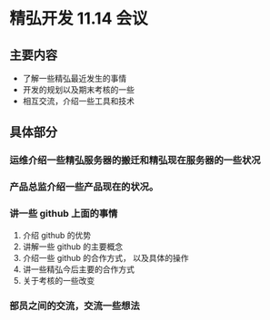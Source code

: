 # 精弘开发 11.14 会议

## 主要内容
- 了解一些精弘最近发生的事情
- 开发的规划以及期末考核的一些
- 相互交流，介绍一些工具和技术

## 具体部分

### 运维介绍一些精弘服务器的搬迁和精弘现在服务器的一些状况

### 产品总监介绍一些产品现在的状况。

### 讲一些 github 上面的事情
1. 介绍 github 的优势
2. 讲解一些 github 的主要概念
3. 介绍一些 github 的合作方式，	以及具体的操作
4. 讲一些精弘今后主要的合作方式
5. 关于考核的一些改变

### 部员之间的交流，交流一些想法